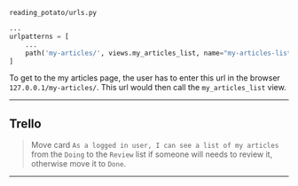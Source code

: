 `reading_potato/urls.py`
```python
...
urlpatterns = [
    ...
    path('my-articles/', views.my_articles_list, name="my-articles-list"),
]
```

To get to the my articles page, the user has to enter this url in the browser `127.0.0.1/my-articles/`. This url would then call the `my_articles_list` view.

___
## Trello
> Move card `As a logged in user, I can see a list of my articles` from the `Doing` to the `Review` list if someone will needs to review it, otherwise move it to `Done`.
___
